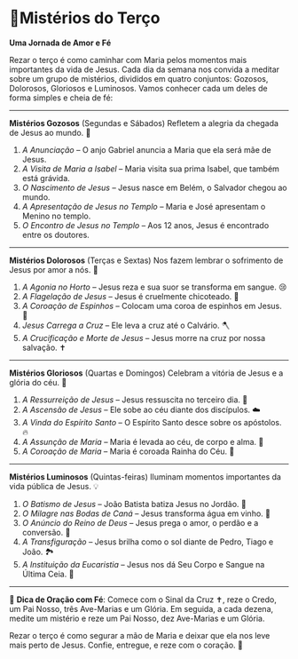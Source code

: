 # 🙏Mistérios do Terço 

**Uma Jornada de Amor e Fé**

Rezar o terço é como caminhar com Maria pelos momentos mais importantes da vida de Jesus. Cada dia da semana nos convida a meditar sobre um grupo de mistérios, divididos em quatro conjuntos: Gozosos, Dolorosos, Gloriosos e Luminosos. Vamos conhecer cada um deles de forma simples e cheia de fé:

---

**Mistérios Gozosos** (Segundas e Sábados)
Refletem a alegria da chegada de Jesus ao mundo. 🌟

1. *A Anunciação* – O anjo Gabriel anuncia a Maria que ela será mãe de Jesus.
2. *A Visita de Maria a Isabel* – Maria visita sua prima Isabel, que também está grávida.
3. *O Nascimento de Jesus* – Jesus nasce em Belém, o Salvador chegou ao mundo.
4. *A Apresentação de Jesus no Templo* – Maria e José apresentam o Menino no templo.
5. *O Encontro de Jesus no Templo* – Aos 12 anos, Jesus é encontrado entre os doutores.

---

**Mistérios Dolorosos** (Terças e Sextas)
Nos fazem lembrar o sofrimento de Jesus por amor a nós. 🌿

1. *A Agonia no Horto* – Jesus reza e sua suor se transforma em sangue. 😢
2. *A Flagelação de Jesus* – Jesus é cruelmente chicoteado. 🏃
3. *A Coroação de Espinhos* – Colocam uma coroa de espinhos em Jesus. 👑
4. *Jesus Carrega a Cruz* – Ele leva a cruz até o Calvário. 🪓
5. *A Crucificação e Morte de Jesus* – Jesus morre na cruz por nossa salvação. ✝️

---

**Mistérios Gloriosos** (Quartas e Domingos)
Celebram a vitória de Jesus e a glória do céu. 🌈

1. *A Ressurreição de Jesus* – Jesus ressuscita no terceiro dia. 🌅
2. *A Ascensão de Jesus* – Ele sobe ao céu diante dos discípulos. ☁️
3. *A Vinda do Espírito Santo* – O Espírito Santo desce sobre os apóstolos. 🔥
4. *A Assunção de Maria* – Maria é levada ao céu, de corpo e alma. 👑
5. *A Coroação de Maria* – Maria é coroada Rainha do Céu. 👸

---

**Mistérios Luminosos** (Quintas-feiras)
Iluminam momentos importantes da vida pública de Jesus. 💡

1. *O Batismo de Jesus* – João Batista batiza Jesus no Jordão. 🌊
2. *O Milagre nas Bodas de Caná* – Jesus transforma água em vinho. 🎉
3. *O Anúncio do Reino de Deus* – Jesus prega o amor, o perdão e a conversão. 📖
4. *A Transfiguração* – Jesus brilha como o sol diante de Pedro, Tiago e João. 🏞️
5. *A Instituição da Eucaristia* – Jesus nos dá Seu Corpo e Sangue na Última Ceia. 🍞

---

🙏 **Dica de Oração com Fé**:
Comece com o Sinal da Cruz ✝️, reze o Credo, um Pai Nosso, três Ave-Marias e um Glória. Em seguida, a cada dezena, medite um mistério e reze um Pai Nosso, dez Ave-Marias e um Glória.

Rezar o terço é como segurar a mão de Maria e deixar que ela nos leve mais perto de Jesus. Confie, entregue, e reze com o coração. 💖


